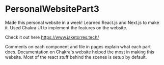 # PersonalWebsitePart3

Made this personal website in a week! Learned React.js and Next.js to make it. Used Chakra UI to implement the features on the website. 


Check it out here https://www.jaketorres.tech/

Comments on each component and file in pages explain what each part does. Documentation on Chakra's website helped the most in making this website. Most of the react stuff behind the scenes is setup by default. 

